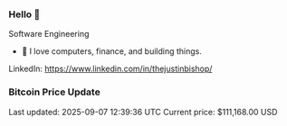 ### Hello 🤙  

Software Engineering

- 🔭 I love computers, finance, and building things.
  
LinkedIn: https://www.linkedin.com/in/thejustinbishop/  










































































































































































































































































































































































































































































































































































































































































































































































































































































































































































































































































### Bitcoin Price Update
Last updated: 2025-09-07 12:39:36 UTC
Current price: $111,168.00 USD
